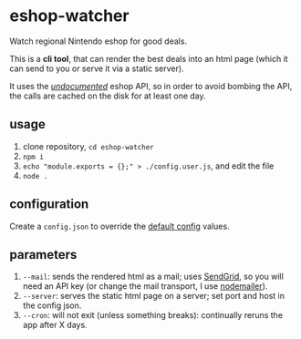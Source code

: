 # eshop-watcher

Watch regional Nintendo eshop for good deals.

This is a **cli tool**, that can render the best deals into an html page
(which it can send to you or serve it via a static server).

It uses the _[undocumented](https://gist.github.com/Shy07/822eff655ec8da2717f269bc21c65976)_ eshop API,
so in order to avoid bombing the API, the calls are cached on the disk for at least one day.

## usage

1. clone repository, `cd eshop-watcher`
2. `npm i`
3. `echo "module.exports = {};" > ./config.user.js`, and edit the file
4. `node .`

## configuration

Create a `config.json` to override the [default config](./src/config.js) values.

## parameters

1. `--mail`: sends the rendered html as a mail; uses [SendGrid](https://sendgrid.com/), so you will
  need an API key (or change the mail transport, I use [nodemailer](https://nodemailer.com/)).
2. `--server`: serves the static html page on a server; set port and host in the config json.
3. `--cron`: will not exit (unless something breaks): continually reruns the app after X days.

